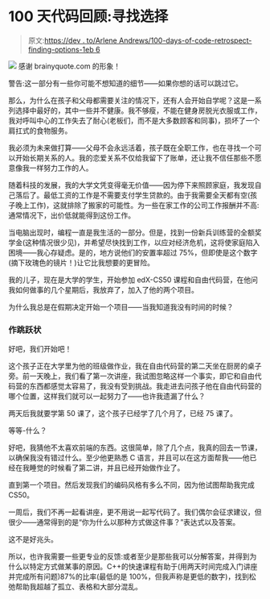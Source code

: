 # 100 天代码回顾:寻找选择

> 原文:[https://dev . to/Arlene Andrews/100-days-of-code-retrospect-finding-options-1eb 6](https://dev.to/arleneandrews/100-days-of-code-retrospective-finding-options-1eb6)

[![](../Images/d95644d52f249f0ebe7f775172b8fc5a.png)](https://www.brainyquote.com/photos_tr/en/p/plato/118809/plato1-2x.jpg) 
感谢 brainyquote.com 的形象！

警告:这一部分有一些你可能不想知道的细节——如果你想的话可以跳过它。

那么，为什么在孩子和父母都需要关注的情况下，还有人会开始自学呢？这是一系列选择中最好的，其中一些并不健康。我不够瘦，不能在健身房脱光衣服或工作，我对呼叫中心的工作失去了耐心(老板们，而不是大多数顾客和同事)，损坏了一个肩扛式的食物服务。

我必须为未来做打算——父母不会永远活着，孩子既在全职工作，也在寻找一个可以开始长期关系的人。我的恋爱关系不仅给我留下了账单，还让我不信任那些不愿意像我一样努力工作的人。

随着科技的发展，我的大学文凭变得毫无价值——因为停下来照顾家庭，我发现自己落后了。最低工资的工作是不需要支付学生贷款的。由于我需要全天都有空(孩子晚上工作)，这就排除了搬家的可能性。为一些在家工作的公司工作报酬并不高:通常情况下，出价低就能得到这份工作。

当电脑出现时，编程一直是我生活的一部分。但是，找到一份新兵训练营的全额奖学金(这种情况很少见)，并希望尽快找到工作，以应对经济危机，这将使家庭陷入困境——我心存疑虑。是的，地方说他们的安置率超过 75%，但即使是这个数字(摘下玫瑰色的镜片！)让它比我想要的更冒险。

我的儿子，现在是大学的学生，开始参加 edX-CS50 课程和自由代码营，在他问我如何做事的几个星期后，我放弃了，加入了他的两个项目。

为什么我总是在假期决定开始一个项目——当我知道我没有时间的时候？

### [](#making-the-jump)作跳跃状

好吧，我们开始吧！

这个孩子正在大学里为他的班级做作业，我在自由代码营的第二天坐在厨房的桌子旁。前一天晚上，我们看了第一次讲座，我试图忽略这样一个事实，即它和自由代码营的东西都感觉太容易了，我没有受到挑战。我走进去问孩子他在自由代码营的哪个位置，这样我们就可以一起努力了——也许我遗漏了什么？

两天后我就要学第 50 课了，这个孩子已经学了几个月了，已经 75 课了。

等等-什么？

好吧，我猜他不太喜欢前端的东西。这很简单，除了几个点，我真的回去一节课，以确保我没有错过什么。至少他更熟悉 C 语言，并且可以在这方面帮我——他已经在我睡觉的时候看了第二讲，并且已经开始做作业了。

直到第一个项目。然后发现我们的编码风格有多么不同，因为他试图帮助我完成 CS50。

一周后，我们不再一起看讲座，更不用说一起写代码了。我们偶尔会征求建议，但很少——通常得到的是“你为什么以那种方式做这件事？”表达式以及答案。

这不是好兆头。

所以，也许我需要一些更专业的反馈:或者至少是那些我可以分解答案，并得到为什么以特定方式做某事的原因。C++的快速课程有助于(用两天时间完成入门讲座并完成所有问题)87%的比率(最低的是 100%，但我声称是更低的数字)，找到松弛帮助我超越了孤立、表格和大部分混乱。